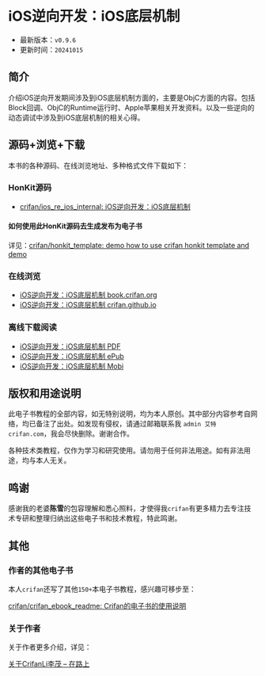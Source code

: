 # iOS逆向开发：iOS底层机制

* 最新版本：`v0.9.6`
* 更新时间：`20241015`

## 简介

介绍iOS逆向开发期间涉及到iOS底层机制方面的，主要是ObjC方面的内容。包括Block回调、ObjC的Runtime运行时、Apple苹果相关开发资料。以及一些逆向的动态调试中涉及到iOS底层机制的相关心得。

## 源码+浏览+下载

本书的各种源码、在线浏览地址、多种格式文件下载如下：

### HonKit源码

* [crifan/ios_re_ios_internal: iOS逆向开发：iOS底层机制](https://github.com/crifan/ios_re_ios_internal)

#### 如何使用此HonKit源码去生成发布为电子书

详见：[crifan/honkit_template: demo how to use crifan honkit template and demo](https://github.com/crifan/honkit_template)

### 在线浏览

* [iOS逆向开发：iOS底层机制 book.crifan.org](https://book.crifan.org/books/ios_re_ios_internal/website/)
* [iOS逆向开发：iOS底层机制 crifan.github.io](https://crifan.github.io/ios_re_ios_internal/website/)

### 离线下载阅读

* [iOS逆向开发：iOS底层机制 PDF](https://book.crifan.org/books/ios_re_ios_internal/pdf/ios_re_ios_internal.pdf)
* [iOS逆向开发：iOS底层机制 ePub](https://book.crifan.org/books/ios_re_ios_internal/epub/ios_re_ios_internal.epub)
* [iOS逆向开发：iOS底层机制 Mobi](https://book.crifan.org/books/ios_re_ios_internal/mobi/ios_re_ios_internal.mobi)

## 版权和用途说明

此电子书教程的全部内容，如无特别说明，均为本人原创。其中部分内容参考自网络，均已备注了出处。如发现有侵权，请通过邮箱联系我 `admin 艾特 crifan.com`，我会尽快删除。谢谢合作。

各种技术类教程，仅作为学习和研究使用。请勿用于任何非法用途。如有非法用途，均与本人无关。

## 鸣谢

感谢我的老婆**陈雪**的包容理解和悉心照料，才使得我`crifan`有更多精力去专注技术专研和整理归纳出这些电子书和技术教程，特此鸣谢。

## 其他

### 作者的其他电子书

本人`crifan`还写了其他`150+`本电子书教程，感兴趣可移步至：

[crifan/crifan_ebook_readme: Crifan的电子书的使用说明](https://github.com/crifan/crifan_ebook_readme)

### 关于作者

关于作者更多介绍，详见：

[关于CrifanLi李茂 – 在路上](https://www.crifan.org/about/)
